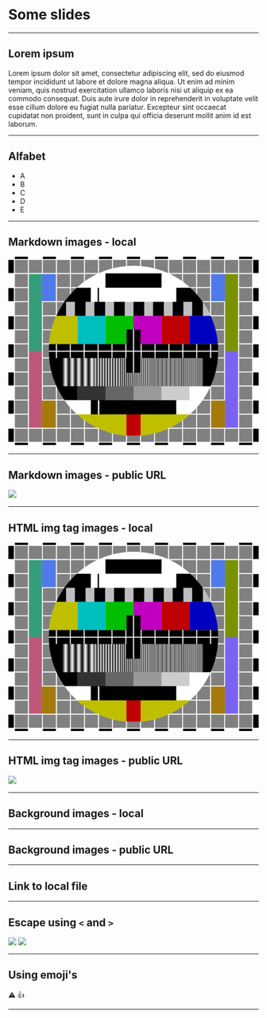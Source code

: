 # Some slides

---

## Lorem ipsum

Lorem ipsum dolor sit amet, consectetur adipiscing elit, sed do eiusmod tempor incididunt ut labore et dolore magna aliqua. Ut enim ad minim veniam, quis nostrud exercitation ullamco laboris nisi ut aliquip ex ea commodo consequat. Duis aute irure dolor in reprehenderit in voluptate velit esse cillum dolore eu fugiat nulla pariatur. Excepteur sint occaecat cupidatat non proident, sunt in culpa qui officia deserunt mollit anim id est laborum.

---

## Alfabet

-   A
-   B
-   C
-   D
-   E

---

## Markdown images - local

![](./img/example-1.png)

---

## Markdown images - public URL

![](https://example.org/example-1.png)

---

## HTML img tag images - local

<img src="./img/example-2.png" />

---

## HTML img tag images - public URL

<img src="https://example.org/example-2.png" />

---

## Background images - local

<!-- .slide: data-background-image="./img/example-3.png" -->

---

## Background images - public URL

<!-- .slide: data-background-image="https://example.org/example-3.png" -->

---

## Link to local file

[](./test-1.txt)
[](test-2.txt)

---

## Escape using `<` and `>`

![](<./img/example-(7).png>)
![](<https://example.org/example_(1).png>)
[](<./test-(3).txt>)
[](<https://example.org/example_(2).html>)

---

## Using emoji's

:warning:
:thumbsup: <!-- checking aliases https://www.webfx.com/tools/emoji-cheat-sheet/ -->

---
